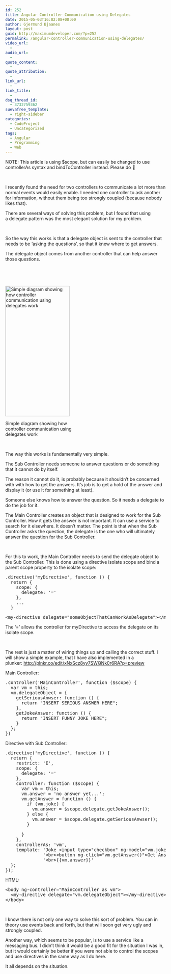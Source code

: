 ```yaml
---
id: 252
title: Angular Controller Communication using Delegates
date: 2015-05-03T16:02:08+00:00
author: Gjermund Bjaanes
layout: post
guid: http://maximumdeveloper.com/?p=252
permalink: /angular-controller-communication-using-delegates/
video_url:
  - 
audio_url:
  - 
quote_content:
  - 
quote_attribution:
  - 
link_url:
  - 
link_title:
  - 
dsq_thread_id:
  - 3732759362
suevafree_template:
  - right-sidebar
categories:
  - CodeProject
  - Uncategorized
tags:
  - Angular
  - Programming
  - Web
---
```

NOTE: This article is using $scope, but can easily be changed to use controllerAs syntax and bindToController instead. Please do 🙂

&nbsp;

I recently found the need for two controllers to communicate a lot more than normal events would easily enable. I needed one controller to ask another for information, without them being too strongly coupled (because nobody likes that).

There are several ways of solving this problem, but I found that using a delegate pattern was the most elegant solution for my problem.

&nbsp;

So the way this works is that a delegate object is sent to the controller that needs to be ‘asking the questions’, so that it knew where to get answers.

The delegate object comes from another controller that can help answer those questions.

&nbsp;

&nbsp;

<div id="attachment_254" style="width: 212px" class="wp-caption aligncenter">
  <a href="http://maximumdeveloper.com/wp-content/uploads/2015/05/Untitled-Diagram-1.jpg"><img class="size-full wp-image-254" src="http://maximumdeveloper.com/wp-content/uploads/2015/05/Untitled-Diagram-1.jpg" alt="Simple diagram showing how controller communication using delegates work" width="202" height="409" srcset="http://gjermundbjaanes.com/wp-content/uploads/2015/05/Untitled-Diagram-1.jpg 202w, http://gjermundbjaanes.com/wp-content/uploads/2015/05/Untitled-Diagram-1-148x300.jpg 148w" sizes="(max-width: 202px) 100vw, 202px" /></a>
  
  <p class="wp-caption-text">
    Simple diagram showing how controller communication using delegates work
  </p>
</div>

&nbsp;

The way this works is fundamentally very simple.

The Sub Controller needs someone to answer questions or do something that it cannot do by itself.

The reason it cannot do it, is probably because it shouldn’t be concerned with with how to get the answers. It’s job is to get a hold of the answer and display it (or use it for something at least).

Someone else knows how to answer the question. So it needs a delegate to do the job for it.

The Main Controller creates an object that is designed to work for the Sub Controller. How it gets the answer is not important. It can use a service to search for it elsewhere. It doesn’t matter. The point is that when the Sub Controller asks the question, the delegate is the one who will ultimately answer the question for the Sub Controller.

&nbsp;

For this to work, the Main Controller needs to send the delegate object to the Sub Controller. This is done using a directive isolate scope and bind a parent scope property to the isolate scope:

<pre class="lang:js decode:true ">.directive('myDirective', function () {
  return {
    scope: {
      delegate: '='
    },
    ...
  }</pre>

<pre class="lang:default decode:true ">&lt;my-directive delegate="someObjectThatCanWorkAsDelegate"&gt;&lt;/my-directive&gt;</pre>

The &#8216;=&#8217; allows the controller for myDirective to access the delegate on its isolate scope.

&nbsp;

The rest is just a matter of wiring things up and calling the correct stuff. I will show a simple example, that I have also implemented in a plunker: <a href="http://plnkr.co/edit/xNxScz8yy7SWQNk0r6RA?p=preview" target="_blank">http://plnkr.co/edit/xNxScz8yy7SWQNk0r6RA?p=preview</a>

Main Controller:

<pre class="lang:default decode:true">.controller('MainController', function ($scope) {
  var vm = this;
  vm.delegateObject = {
    getSeriousAnwser: function () {
      return "INSERT SERIOUS ANSWER HERE";
    },
    getJokeAnswer: function () {
      return "INSERT FUNNY JOKE HERE";
    }
  };
})</pre>

Directive with Sub Controller:

<pre class="lang:default decode:true">.directive('myDirective', function () {
  return {
    restrict: 'E',
    scope: {
      delegate: '='
    },
    controller: function ($scope) {
      var vm = this;
      vm.answer = 'no answer yet...';
      vm.getAnswer = function () {
        if (vm.joke) {
          vm.answer = $scope.delegate.getJokeAnswer();
        } else {
          vm.answer = $scope.delegate.getSeriousAnwser();
        }
              
      }
    },
    controllerAs: 'vm',
    template: 'Joke &lt;input type="checkbox" ng-model="vm.joke" &gt;' +
              '&lt;br&gt;&lt;button ng-click="vm.getAnswer()"&gt;Get Answer&lt;/button&gt;' +
              '&lt;br&gt;{{vm.answer}}'
  };
});</pre>

HTML:

<pre class="lang:default decode:true ">&lt;body ng-controller="MainController as vm"&gt;
  &lt;my-directive delegate="vm.delegateObject"&gt;&lt;/my-directive&gt;
&lt;/body&gt;</pre>

&nbsp;

I know there is not only one way to solve this sort of problem. You can in theory use events back and forth, but that will soon get very ugly and strongly coupled.

Another way, which seems to be popular, is to use a service like a messaging bus. I didn’t think it would be a good fit for the situation I was in, but it would certainly be better if you were not able to control the scopes and use directives in the same way as I do here.

It all depends on the situation.

<div class="addtoany_share_save_container addtoany_content_bottom">
  <div class="a2a_kit a2a_kit_size_32 addtoany_list a2a_target" id="wpa2a_27">
    <a class="a2a_button_facebook" href="http://www.addtoany.com/add_to/facebook?linkurl=http%3A%2F%2Fgjermundbjaanes.com%2Fangular-controller-communication-using-delegates%2F&linkname=Angular%20Controller%20Communication%20using%20Delegates" title="Facebook" rel="nofollow" target="_blank"></a><a class="a2a_button_twitter" href="http://www.addtoany.com/add_to/twitter?linkurl=http%3A%2F%2Fgjermundbjaanes.com%2Fangular-controller-communication-using-delegates%2F&linkname=Angular%20Controller%20Communication%20using%20Delegates" title="Twitter" rel="nofollow" target="_blank"></a><a class="a2a_button_google_plus" href="http://www.addtoany.com/add_to/google_plus?linkurl=http%3A%2F%2Fgjermundbjaanes.com%2Fangular-controller-communication-using-delegates%2F&linkname=Angular%20Controller%20Communication%20using%20Delegates" title="Google+" rel="nofollow" target="_blank"></a><a class="a2a_dd addtoany_share_save" href="https://www.addtoany.com/share"></a>
  </div>
</div>